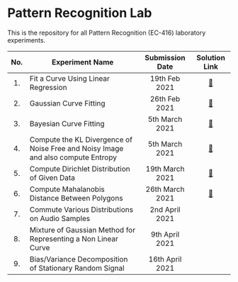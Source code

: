# Pattern Recognition Lab

This is the repository for all Pattern Recognition (EC-416) laboratory experiments.

| No. | Experiment Name | Submission Date | Solution Link |
|:---:|-----------------|:---------------:|:-------------:|
| 1.  | Fit a Curve Using Linear Regression | 19th Feb 2021 | [📄](labs/curve-fitting-linear-regression/curve-fitting-linear-regression.ipynb) | 
| 2.  | Gaussian Curve Fitting | 26th Feb 2021 | [📄](labs/gaussian-curve-fitting/gaussian_curve_fitting.m) |
| 3.  | Bayesian Curve Fitting | 5th March 2021 | [📄](labs/bayesian-curve-fitting/bayesian-curve-fitting.ipynb) | 
| 4.  | Compute the KL Divergence of Noise Free and Noisy Image and also compute Entropy | 5th March 2021 | [📄](labs/kl-divergence-entropy/kl-divergence-images.ipynb) | 
| 5.  | Compute Dirichlet Distribution of Given Data | 19th March 2021 | [📄](labs/dirichlet-distribution/dirichlet-distribution.ipynb) | 
| 6.  | Compute Mahalanobis Distance Between Polygons | 26th March 2021 | [📄](labs/mahalanobis-distance/mahalanobis-distance.ipynb) | 
| 7.  | Commute Various Distributions on Audio Samples | 2nd April 2021 | | 
| 8.  | Mixture of Gaussian Method for Representing a Non Linear Curve | 9th April 2021 | | 
| 9.  | Bias/Variance Decomposition of Stationary Random Signal | 16th April 2021 | | 
